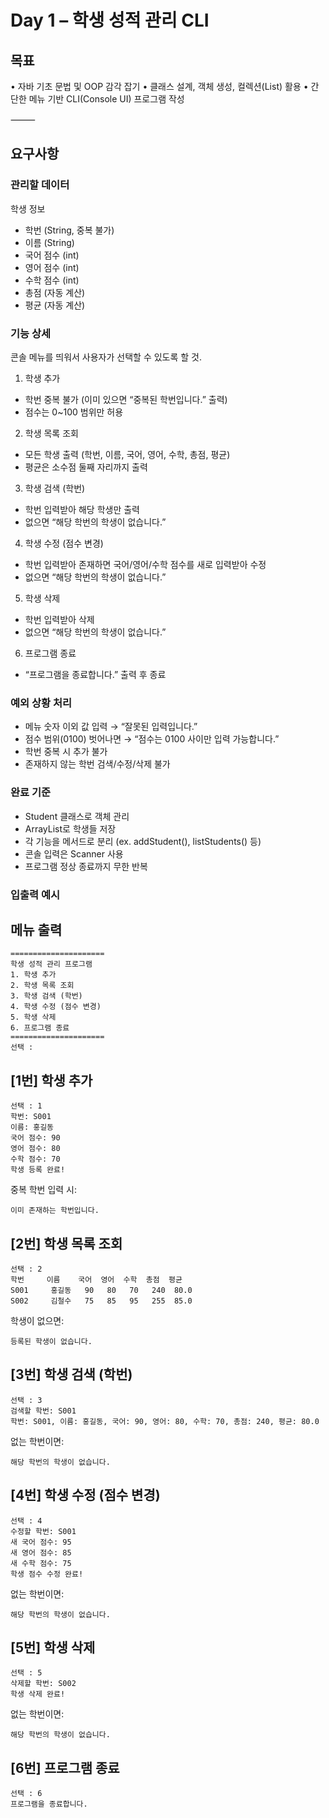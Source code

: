 # Day 1 – 학생 성적 관리 CLI

## 목표
•	자바 기초 문법 및 OOP 감각 잡기
•	클래스 설계, 객체 생성, 컬렉션(List) 활용
•	간단한 메뉴 기반 CLI(Console UI) 프로그램 작성

⸻

## 요구사항

### 관리할 데이터
학생 정보
- 학번 (String, 중복 불가)
- 이름 (String)
- 국어 점수 (int)
- 영어 점수 (int)
- 수학 점수 (int)
- 총점 (자동 계산)
- 평균 (자동 계산)


### 기능 상세

콘솔 메뉴를 띄워서 사용자가 선택할 수 있도록 할 것.
1.	학생 추가
-	학번 중복 불가 (이미 있으면 “중복된 학번입니다.” 출력)
-	점수는 0~100 범위만 허용
2.	학생 목록 조회
-	모든 학생 출력 (학번, 이름, 국어, 영어, 수학, 총점, 평균)
-	평균은 소수점 둘째 자리까지 출력
3.	학생 검색 (학번)
-	학번 입력받아 해당 학생만 출력
-	없으면 “해당 학번의 학생이 없습니다.”
4.	학생 수정 (점수 변경)
-	학번 입력받아 존재하면 국어/영어/수학 점수를 새로 입력받아 수정
-	없으면 “해당 학번의 학생이 없습니다.”
5.	학생 삭제
- 학번 입력받아 삭제
- 없으면 “해당 학번의 학생이 없습니다.”
6.	프로그램 종료
-	“프로그램을 종료합니다.” 출력 후 종료

### 예외 상황 처리
- 메뉴 숫자 이외 값 입력 → “잘못된 입력입니다.”
- 점수 범위(0100) 벗어나면 → “점수는 0100 사이만 입력 가능합니다.”
- 학번 중복 시 추가 불가
- 존재하지 않는 학번 검색/수정/삭제 불가

### 완료 기준
- Student 클래스로 객체 관리
- ArrayList<Student>로 학생들 저장
- 각 기능을 메서드로 분리 (ex. addStudent(), listStudents() 등)
- 콘솔 입력은 Scanner 사용
- 프로그램 정상 종료까지 무한 반복


### 입출력 예시

## 메뉴 출력

    =====================
    학생 성적 관리 프로그램
    1. 학생 추가
    2. 학생 목록 조회
    3. 학생 검색 (학번)
    4. 학생 수정 (점수 변경)
    5. 학생 삭제
    6. 프로그램 종료
    =====================
    선택 : 

## \[1번\] 학생 추가

    선택 : 1
    학번: S001
    이름: 홍길동
    국어 점수: 90
    영어 점수: 80
    수학 점수: 70
    학생 등록 완료!

중복 학번 입력 시:

    이미 존재하는 학번입니다.

## \[2번\] 학생 목록 조회

    선택 : 2
    학번     이름    국어  영어  수학  총점  평균
    S001     홍길동   90   80   70   240  80.0
    S002     김철수   75   85   95   255  85.0

학생이 없으면:

    등록된 학생이 없습니다.

##  \[3번\] 학생 검색 (학번)

    선택 : 3
    검색할 학번: S001
    학번: S001, 이름: 홍길동, 국어: 90, 영어: 80, 수학: 70, 총점: 240, 평균: 80.0

없는 학번이면:

    해당 학번의 학생이 없습니다.

## \[4번\] 학생 수정 (점수 변경)

    선택 : 4
    수정할 학번: S001
    새 국어 점수: 95
    새 영어 점수: 85
    새 수학 점수: 75
    학생 점수 수정 완료!

없는 학번이면:

    해당 학번의 학생이 없습니다.

## \[5번\] 학생 삭제

    선택 : 5
    삭제할 학번: S002
    학생 삭제 완료!

없는 학번이면:

    해당 학번의 학생이 없습니다.

## \[6번\] 프로그램 종료

    선택 : 6
    프로그램을 종료합니다.